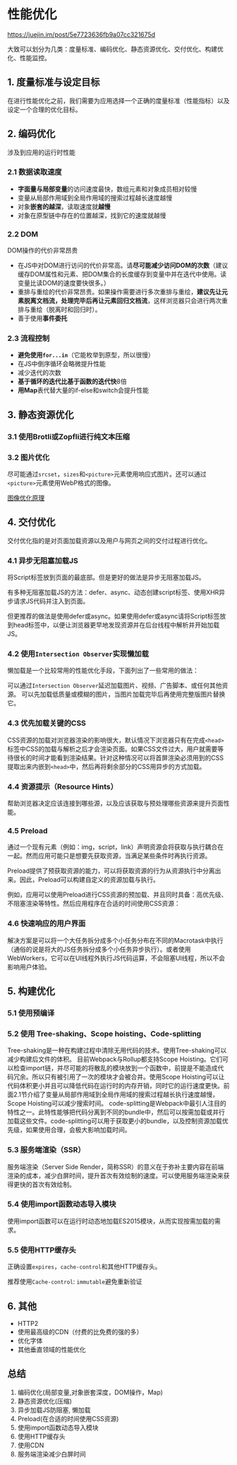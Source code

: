 # 性能优化

<https://juejin.im/post/5e7723636fb9a07cc321675d>

大致可以划分为几类：度量标准、编码优化、静态资源优化、交付优化、构建优化、性能监控。

## 1. 度量标准与设定目标

在进行性能优化之前，我们需要为应用选择一个正确的度量标准（性能指标）以及设定一个合理的优化目标。

## 2. 编码优化

涉及到应用的运行时性能

### 2.1 数据读取速度

- **字面量与局部变量**的访问速度最快，数组元素和对象成员相对较慢
- 变量从局部作用域到全局作用域的搜索过程越长速度越慢
- 对象**嵌套的越深**，读取速度就**越慢**
- 对象在原型链中存在的位置越深，找到它的速度就越慢

### 2.2 DOM

DOM操作的代价非常昂贵

- 在JS中对DOM进行访问的代价非常高。请**尽可能减少访问DOM的次数**（建议缓存DOM属性和元素、把DOM集合的长度缓存到变量中并在迭代中使用。读变量比读DOM的速度要快很多。）
- 重排与重绘的代价非常昂贵。如果操作需要进行多次重排与重绘，**建议先让元素脱离文档流，处理完毕后再让元素回归文档流**，这样浏览器只会进行两次重排与重绘（脱离时和回归时）。
- 善于使用**事件委托**

### 2.3 流程控制

- **避免使用`for...in`**（它能枚举到原型，所以很慢）
- 在JS中倒序循环会略微提升性能
- 减少迭代的次数
- **基于循环的迭代比基于函数的迭代快**8倍
- **用Map**表代替大量的if-else和switch会提升性能

## 3. 静态资源优化

### 3.1 使用Brotli或Zopfli进行纯文本压缩

### 3.2 图片优化

尽可能通过`srcset`，`sizes`和`<picture>`元素使用响应式图片。还可以通过`<picture>`元素使用WebP格式的图像。

[图像优化原理](https://github.com/berwin/Blog/issues/28)

## 4. 交付优化

交付优化指的是对页面加载资源以及用户与网页之间的交付过程进行优化。

### 4.1 异步无阻塞加载JS

将Script标签放到页面的最底部。但是更好的做法是异步无阻塞加载JS。

有多种无阻塞加载JS的方法：defer、async、动态创建script标签、使用XHR异步请求JS代码并注入到页面。

但更推荐的做法是使用defer或async。如果使用defer或async请将Script标签放到head标签中，以便让浏览器更早地发现资源并在后台线程中解析并开始加载JS。

### 4.2 使用`Intersection Observer`实现懒加载

懒加载是一个比较常用的性能优化手段，下面列出了一些常用的做法：

可以通过`Intersection Observer`延迟加载图片、视频、广告脚本、或任何其他资源。
可以先加载低质量或模糊的图片，当图片加载完毕后再使用完整版图片替换它。

### 4.3 优先加载关键的CSS

CSS资源的加载对浏览器渲染的影响很大，默认情况下浏览器只有在完成`<head>`标签中CSS的加载与解析之后才会渲染页面。如果CSS文件过大，用户就需要等待很长的时间才能看到渲染结果。针对这种情况可以将首屏渲染必须用到的CSS提取出来内嵌到`<head>`中，然后再将剩余部分的CSS用异步的方式加载。

### 4.4 资源提示（Resource Hints）

帮助浏览器决定应该连接到哪些源，以及应该获取与预处理哪些资源来提升页面性能。

### 4.5 Preload

通过一个现有元素（例如：img，script，link）声明资源会将获取与执行耦合在一起。然而应用可能只是想要先获取资源，当满足某些条件时再执行资源。

Preload提供了预获取资源的能力，可以将获取资源的行为从资源执行中分离出来。因此，Preload可以构建自定义的资源加载与执行。

例如，应用可以使用Preload进行CSS资源的预加载、并且同时具备：高优先级、不阻塞渲染等特性。然后应用程序在合适的时间使用CSS资源：

### 4.6 快速响应的用户界面

解决方案是可以将一个大任务拆分成多个小任务分布在不同的Macrotask中执行（通俗的说是将大的JS任务拆分成多个小任务异步执行）。或者使用WebWorkers，它可以在UI线程外执行JS代码运算，不会阻塞UI线程，所以不会影响用户体验。

## 5. 构建优化

### 5.1 使用预编译

### 5.2 使用 Tree-shaking、Scope hoisting、Code-splitting

Tree-shaking是一种在构建过程中清除无用代码的技术。使用Tree-shaking可以减少构建后文件的体积。
目前Webpack与Rollup都支持Scope Hoisting。它们可以检查import链，并尽可能的将散乱的模块放到一个函数中，前提是不能造成代码冗余。所以只有被引用了一次的模块才会被合并。使用Scope Hoisting可以让代码体积更小并且可以降低代码在运行时的内存开销，同时它的运行速度更快。前面2.1节介绍了变量从局部作用域到全局作用域的搜索过程越长执行速度越慢，Scope Hoisting可以减少搜索时间。
code-splitting是Webpack中最引人注目的特性之一。此特性能够把代码分离到不同的bundle中，然后可以按需加载或并行加载这些文件。code-splitting可以用于获取更小的bundle，以及控制资源加载优先级，如果使用合理，会极大影响加载时间。

### 5.3 服务端渲染（SSR）

服务端渲染（Server Side Render，简称SSR）的意义在于弥补主要内容在前端渲染的成本，减少白屏时间，提升首次有效绘制的速度。可以使用服务端渲染来获得更快的首次有效绘制。

### 5.4 使用import函数动态导入模块

使用import函数可以在运行时动态地加载ES2015模块，从而实现按需加载的需求。

### 5.5 使用HTTP缓存头

正确设置`expires`，`cache-control`和其他HTTP缓存头。

推荐使用`Cache-control`: `immutable`避免重新验证

## 6. 其他

- HTTP2
- 使用最高级的CDN（付费的比免费的强的多）
- 优化字体
- 其他垂直领域的性能优化

## 总结

1. 编码优化(局部变量,对象嵌套深度，DOM操作，Map)
2. 静态资源优化(压缩)
3. 异步加载JS防阻塞, 懒加载
4. Preload(在合适的时间使用CSS资源)
5. 使用import函数动态导入模块
6. 使用HTTP缓存头
7. 使用CDN
8. 服务端渲染减少白屏时间
